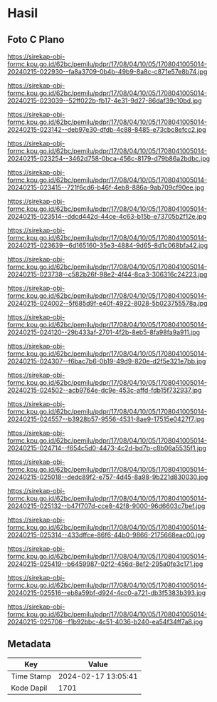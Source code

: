 # Hasil

## Foto C Plano

https://sirekap-obj-formc.kpu.go.id/62bc/pemilu/pdpr/17/08/04/10/05/1708041005014-20240215-022930--fa8a3709-0b4b-49b9-8a8c-c871e57e8b74.jpg

https://sirekap-obj-formc.kpu.go.id/62bc/pemilu/pdpr/17/08/04/10/05/1708041005014-20240215-023039--52ff022b-fb17-4e31-9d27-86daf39c10bd.jpg

https://sirekap-obj-formc.kpu.go.id/62bc/pemilu/pdpr/17/08/04/10/05/1708041005014-20240215-023142--deb97e30-dfdb-4c88-8485-e73cbc8efcc2.jpg

https://sirekap-obj-formc.kpu.go.id/62bc/pemilu/pdpr/17/08/04/10/05/1708041005014-20240215-023254--3462d758-0bca-456c-8179-d79b86a2bdbc.jpg

https://sirekap-obj-formc.kpu.go.id/62bc/pemilu/pdpr/17/08/04/10/05/1708041005014-20240215-023415--721f6cd6-b46f-4eb8-886a-9ab709cf90ee.jpg

https://sirekap-obj-formc.kpu.go.id/62bc/pemilu/pdpr/17/08/04/10/05/1708041005014-20240215-023514--ddcd442d-44ce-4c63-b15b-e73705b2f12e.jpg

https://sirekap-obj-formc.kpu.go.id/62bc/pemilu/pdpr/17/08/04/10/05/1708041005014-20240215-023639--6d165160-35e3-4884-9d65-8d1c068bfa42.jpg

https://sirekap-obj-formc.kpu.go.id/62bc/pemilu/pdpr/17/08/04/10/05/1708041005014-20240215-023738--c582b26f-98e2-4f44-8ca3-306316c24223.jpg

https://sirekap-obj-formc.kpu.go.id/62bc/pemilu/pdpr/17/08/04/10/05/1708041005014-20240215-024002--5f685d9f-e40f-4922-8028-5b023755578a.jpg

https://sirekap-obj-formc.kpu.go.id/62bc/pemilu/pdpr/17/08/04/10/05/1708041005014-20240215-024120--29b433af-2701-4f2b-8eb5-8fa98fa9a911.jpg

https://sirekap-obj-formc.kpu.go.id/62bc/pemilu/pdpr/17/08/04/10/05/1708041005014-20240215-024307--f6bac7b6-0b19-49d9-820e-d2f5e321e7bb.jpg

https://sirekap-obj-formc.kpu.go.id/62bc/pemilu/pdpr/17/08/04/10/05/1708041005014-20240215-024502--acb9764e-dc9e-453c-affd-fdb15f732937.jpg

https://sirekap-obj-formc.kpu.go.id/62bc/pemilu/pdpr/17/08/04/10/05/1708041005014-20240215-024557--b3928b57-9556-4531-8ae9-17515e0427f7.jpg

https://sirekap-obj-formc.kpu.go.id/62bc/pemilu/pdpr/17/08/04/10/05/1708041005014-20240215-024714--f654c5d0-4473-4c2d-bd7b-c8b06a5535f1.jpg

https://sirekap-obj-formc.kpu.go.id/62bc/pemilu/pdpr/17/08/04/10/05/1708041005014-20240215-025018--dedc89f2-e757-4d45-8a98-9b221d830030.jpg

https://sirekap-obj-formc.kpu.go.id/62bc/pemilu/pdpr/17/08/04/10/05/1708041005014-20240215-025132--b47f707d-cce8-42f8-9000-96d6603c7bef.jpg

https://sirekap-obj-formc.kpu.go.id/62bc/pemilu/pdpr/17/08/04/10/05/1708041005014-20240215-025314--433dffce-86f6-44b0-9866-2175668eac00.jpg

https://sirekap-obj-formc.kpu.go.id/62bc/pemilu/pdpr/17/08/04/10/05/1708041005014-20240215-025419--b6459987-02f2-456d-8ef2-295a0fe3c171.jpg

https://sirekap-obj-formc.kpu.go.id/62bc/pemilu/pdpr/17/08/04/10/05/1708041005014-20240215-025516--eb8a59bf-d924-4cc0-a721-db3f5383b393.jpg

https://sirekap-obj-formc.kpu.go.id/62bc/pemilu/pdpr/17/08/04/10/05/1708041005014-20240215-025706--f1b92bbc-4c51-4036-b240-ea54f34ff7a8.jpg


## Metadata

| Key        | Value               |
| ---------- | ------------------- |
| Time Stamp | 2024-02-17 13:05:41 |
| Kode Dapil | 1701                |



